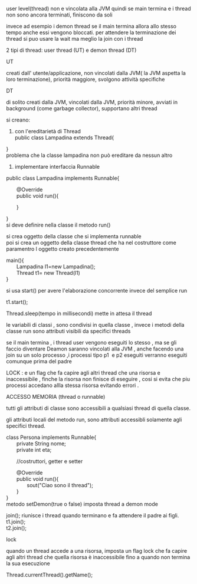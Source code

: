 user level(thread) non e vincolata alla JVM quindi se main termina e i thread non sono ancora terminati, finiscono da soli

invece ad esempio i demon thread se il main termina allora allo stesso tempo anche essi vengono bloccati. per attendere la terminazione dei thread si puo usare la wait ma meglio la join con i thread

2 tipi di thread: user thread (UT) e demon thread (DT)  
  
UT  
  
creati dall' utente/applicazione, non vincolati dalla JVM( la JVM aspetta la loro terminazione), priorità maggiore, svolgono attività specifiche  
  
DT  
  
di solito creati dalla JVM, vincolati dalla JVM, priorità minore, avviati in background (come garbage collector), supportano altri thread  
  
si creano:  
1) con l'ereditarietà di Thread  
public class Lampadina extends Thread{  
  
}  
problema che la classe lampadina non può ereditare da nessun altro  
  
1) implementare interfaccia Runnable  
  
public class Lampadina implements Runnable{  
  
  @Override  
  public void run(){  
  
  }  
  
}  
si deve definire nella classe il metodo run()  
  
si crea oggetto della classe che si implementa runnable  
poi si crea un oggetto della classe thread che ha nel costruttore come paramentro l oggetto creato precedentemente  
  
main(){  
  Lampadina l1=new Lampadina();  
  Thread t1= new Thread(l1)  
}  
  
si usa start() per avere l'elaborazione concorrente invece del semplice run  
  
t1.start();  
  
Thread.sleep(tempo in millisecondi) mette in attesa il thread

le variabili di classi , sono condivisi in quella classe , invece i metodi della classe run sono attributi visibili da specifici threads  
  
se il main termina , i thread user vengono eseguiti lo stesso , ma se gli faccio diventare Deamon saranno vincolati alla JVM , anche facendo una join su un solo processo ,i processi tipo p1  e p2 eseguiti verranno eseguiti  
comunque prima del padre

LOCK : e un flag che fa capire agli altri thread che una risorsa e inaccessibile , finche la risorsa non finisce di eseguire , cosi si evita che piu processi accedano allla stessa risorsa evitando errori .

ACCESSO MEMORIA (thread o runnable)

tutti gli attributi di classe sono accessibili a qualsiasi thread di quella classe.

gli attributi locali del metodo run, sono attributi accessibli solamente agli specifici thread.

class Persona implements Runnable{  
  private String nome;  
  private int eta;

  //costruttori, getter e setter

  @Override  
  public void run(){  
    sout("Ciao sono il thread");  
  }  
}  
metodo setDemon(true o false) imposta thread a demon mode

join(); riunisce i thread quando terminano e fa attendere il padre ai figli.  
t1.join();  
t2.join();

lock

quando un thread accede a una risorsa, imposta un flag lock che fa capire   
agli altri thread che quella risorsa è inaccessibile fino a quando non termina la sua esecuzione

Thread.currentThread().getName();